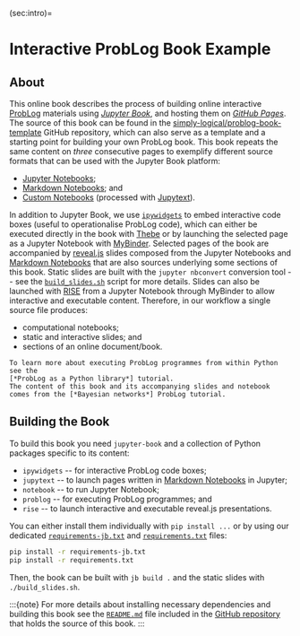 (sec:intro)=
# Interactive ProbLog Book Example #

## About ##

This online book describes the process of building online interactive
[ProbLog] materials using [*Jupyter Book*], and hosting them on
[*GitHub Pages*].
The source of this book can be found in the
[simply-logical/problog-book-template] GitHub repository, which can also serve
as a template and a starting point for building your own ProbLog book.
This book repeats the same content on *three* consecutive pages to exemplify
different source formats that can be used with the Jupyter Book platform:
* [Jupyter Notebooks];
* [Markdown Notebooks]; and
* [Custom Notebooks] (processed with [Jupytext]).

In addition to Jupyter Book, we use [`ipywidgets`] to embed interactive code
boxes (useful to operationalise ProbLog code), which can either be executed
directly in the book with [Thebe] or by launching the selected page as a
Jupyter Notebook with [MyBinder].
Selected pages of the book are accompanied by [reveal.js] slides composed
from the Jupyter Notebooks and [Markdown Notebooks] that are also sources
underlying some sections of this book.
Static slides are built with the `jupyter nbconvert` conversion tool -- see
the [`build_slides.sh`] script for more details.
Slides can also be launched with [RISE] from a Jupyter Notebook through
MyBinder to allow interactive and executable content.
Therefore, in our workflow a single source file produces:
* computational notebooks;
* static and interactive slides; and
* sections of an online document/book.

```{note}
To learn more about executing ProbLog programmes from within Python see the
[*ProbLog as a Python library*] tutorial.
The content of this book and its accompanying slides and notebook
comes from the [*Bayesian networks*] ProbLog tutorial.
```

## Building the Book ##

To build this book you need `jupyter-book` and a collection of Python
packages specific to its content:
* `ipywidgets` -- for interactive ProbLog code boxes;
* `jupytext` -- to launch pages written in [Markdown Notebooks] in Jupyter;
* `notebook` -- to run Jupyter Notebook;
* `problog` -- for executing ProbLog programmes; and
* `rise` -- to launch interactive and executable reveal.js presentations.

You can either install them individually with `pip install ...` or by using
our dedicated [`requirements-jb.txt`] and [`requirements.txt`] files:
```bash
pip install -r requirements-jb.txt
pip install -r requirements.txt
```
Then, the book can be built with `jb build .` and the static slides with
`./build_slides.sh`.

:::{note}
For more details about installing necessary dependencies and building this
book see the [`README.md`] file included in the [GitHub repository] that
holds the source of this book.
:::

[ProbLog]: https://dtai.cs.kuleuven.be/problog/
[simply-logical/problog-book-template]: https://github.com/simply-logical/problog-book-template
[*Jupyter Book*]: https://jupyterbook.org/
[*GitHub Pages*]: https://pages.github.com/
[GitHub repository]: https://github.com/simply-logical/problog-book-template
[`README.md`]: https://github.com/simply-logical/problog-book-template#building-the-book
[`build_slides.sh`]: https://github.com/simply-logical/problog-book-template/blob/master/build_slides.sh
[`ipywidgets`]: https://ipywidgets.readthedocs.io/
[*ProbLog as a Python library*]: https://dtai.cs.kuleuven.be/problog/tutorial/advanced/01_python_interface.html
[*Bayesian networks*]: https://dtai.cs.kuleuven.be/problog/tutorial/basic/02_bayes.html
[Thebe]: https://jupyterbook.org/interactive/launchbuttons.html#live-interactive-pages-with-thebelab
[MyBinder]: https://jupyterbook.org/interactive/launchbuttons.html#binder-buttons-for-your-pages
[reveal.js]: https://github.com/hakimel/reveal.js/
[Markdown Notebooks]: https://jupyterbook.org/file-types/myst-notebooks.html
[Jupyter Notebooks]: https://jupyterbook.org/file-types/notebooks.html
[Custom Notebooks]: https://jupyterbook.org/file-types/jupytext.html
[Jupytext]: https://github.com/mwouts/jupytext
[RISE]: https://rise.readthedocs.io/en/stable/
[`requirements-jb.txt`]: https://github.com/simply-logical/problog-book-template/blob/master/requirements-jb.txt
[`requirements.txt`]: https://github.com/simply-logical/problog-book-template/blob/master/requirements.txt
